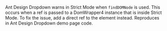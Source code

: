 Ant Design Dropdown warns in Strict Mode when `findDOMNode` is used. This occurs when a ref is passed to a DomWrapper4 instance that is inside Strict Mode. To fix the issue, add a direct ref to the element instead. Reproduces in Ant Design Dropdown demo page code.
